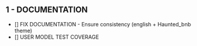 ## 1 - DOCUMENTATION

- [] FIX DOCUMENTATION - Ensure consistency (english + Haunted_bnb theme)
- [] USER MODEL TEST COVERAGE